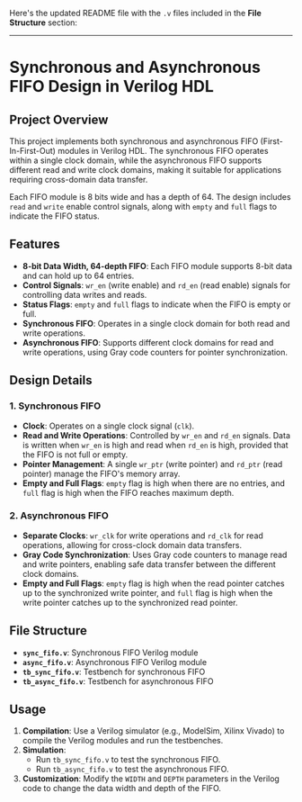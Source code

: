 Here's the updated README file with the `.v` files included in the **File Structure** section:

---

# Synchronous and Asynchronous FIFO Design in Verilog HDL

## Project Overview

This project implements both synchronous and asynchronous FIFO (First-In-First-Out) modules in Verilog HDL. The synchronous FIFO operates within a single clock domain, while the asynchronous FIFO supports different read and write clock domains, making it suitable for applications requiring cross-domain data transfer.

Each FIFO module is 8 bits wide and has a depth of 64. The design includes `read` and `write` enable control signals, along with `empty` and `full` flags to indicate the FIFO status.

## Features

- **8-bit Data Width, 64-depth FIFO**: Each FIFO module supports 8-bit data and can hold up to 64 entries.
- **Control Signals**: `wr_en` (write enable) and `rd_en` (read enable) signals for controlling data writes and reads.
- **Status Flags**: `empty` and `full` flags to indicate when the FIFO is empty or full.
- **Synchronous FIFO**: Operates in a single clock domain for both read and write operations.
- **Asynchronous FIFO**: Supports different clock domains for read and write operations, using Gray code counters for pointer synchronization.

## Design Details

### 1. Synchronous FIFO
- **Clock**: Operates on a single clock signal (`clk`).
- **Read and Write Operations**: Controlled by `wr_en` and `rd_en` signals. Data is written when `wr_en` is high and read when `rd_en` is high, provided that the FIFO is not full or empty.
- **Pointer Management**: A single `wr_ptr` (write pointer) and `rd_ptr` (read pointer) manage the FIFO's memory array.
- **Empty and Full Flags**: `empty` flag is high when there are no entries, and `full` flag is high when the FIFO reaches maximum depth.

### 2. Asynchronous FIFO
- **Separate Clocks**: `wr_clk` for write operations and `rd_clk` for read operations, allowing for cross-clock domain data transfers.
- **Gray Code Synchronization**: Uses Gray code counters to manage read and write pointers, enabling safe data transfer between the different clock domains.
- **Empty and Full Flags**: `empty` flag is high when the read pointer catches up to the synchronized write pointer, and `full` flag is high when the write pointer catches up to the synchronized read pointer.

## File Structure

- **`sync_fifo.v`**: Synchronous FIFO Verilog module
- **`async_fifo.v`**: Asynchronous FIFO Verilog module
- **`tb_sync_fifo.v`**: Testbench for synchronous FIFO
- **`tb_async_fifo.v`**: Testbench for asynchronous FIFO

## Usage

1. **Compilation**: Use a Verilog simulator (e.g., ModelSim, Xilinx Vivado) to compile the Verilog modules and run the testbenches.
2. **Simulation**: 
   - Run `tb_sync_fifo.v` to test the synchronous FIFO.
   - Run `tb_async_fifo.v` to test the asynchronous FIFO.
3. **Customization**: Modify the `WIDTH` and `DEPTH` parameters in the Verilog code to change the data width and depth of the FIFO.
